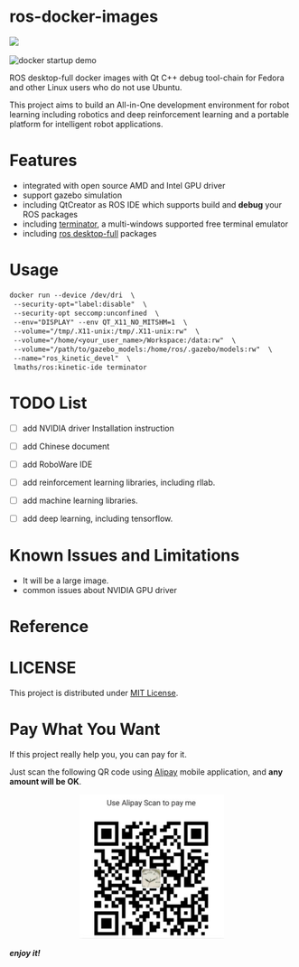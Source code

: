 # ros-docker-images

[![](https://images.microbadger.com/badges/image/lmaths/ros.svg)](https://microbadger.com/images/lmaths/ros "lmaths/ros docker images")

![docker startup demo](https://raw.githubusercontent.com/jacknlliu/ros-docker-images/master/resources/ur5_demo.gif)

ROS desktop-full docker images with Qt C++ debug tool-chain for Fedora and other Linux users who do not use Ubuntu.

This project aims to build an All-in-One development environment for robot learning including robotics and deep reinforcement learning and a portable platform for intelligent robot applications.


# Features
- integrated with open source AMD and Intel GPU driver
- support gazebo simulation
- including QtCreator as ROS IDE which supports build and **debug** your ROS packages
- including [terminator](http://gnometerminator.blogspot.com/p/introduction.html), a multi-windows supported free terminal emulator
- including [ros desktop-full](http://wiki.ros.org/kinetic/Installation/Ubuntu) packages


# Usage
```shell
docker run --device /dev/dri  \
 --security-opt="label:disable"  \
 --security-opt seccomp:unconfined  \
 --env="DISPLAY" --env QT_X11_NO_MITSHM=1  \
 --volume="/tmp/.X11-unix:/tmp/.X11-unix:rw"  \
 --volume="/home/<your_user_name>/Workspace:/data:rw"  \
 --volume="/path/to/gazebo_models:/home/ros/.gazebo/models:rw"  \
 --name="ros_kinetic_devel"  \
 lmaths/ros:kinetic-ide terminator
```


# TODO List
- [ ] add NVIDIA driver Installation instruction
- [ ] add Chinese document
- [ ] add RoboWare IDE
- [ ] add reinforcement learning libraries, including rllab.
- [ ] add machine learning libraries.
- [ ] add deep learning, including tensorflow.


# Known Issues and Limitations
- It will be a large image.
- common issues about NVIDIA GPU driver

# Reference


# LICENSE
This project is distributed under [MIT License](https://en.wikipedia.org/wiki/MIT_License).


# Pay What You Want
If this project really help you, you can pay for it.

Just scan the following QR code using [Alipay](https://play.google.com/store/apps/details?id=com.eg.android.AlipayGphone&hl=en) mobile application, and **any amount will be OK**.

<div align = center>

![AlipayQRCode](./resources/AlipayQRCode_256x256.jpg)

</div>

***enjoy it!***
